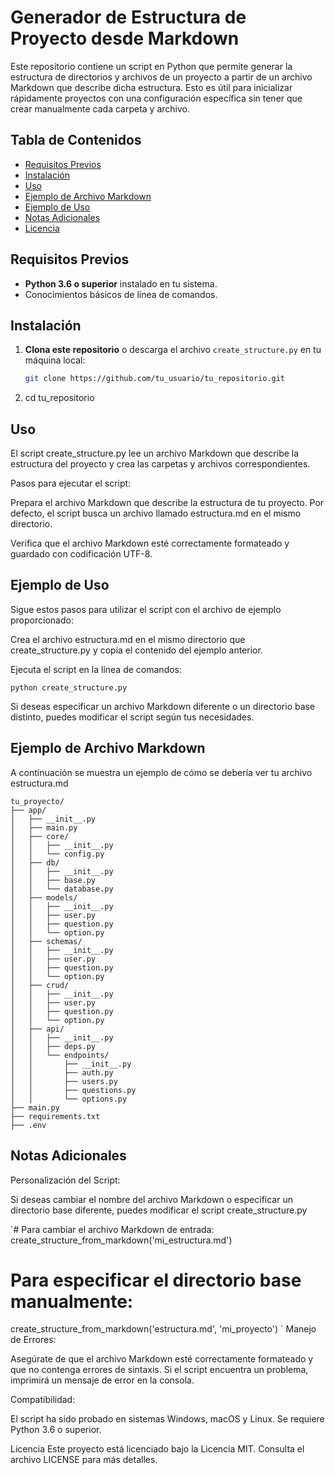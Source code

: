 # Generador de Estructura de Proyecto desde Markdown

Este repositorio contiene un script en Python que permite generar la estructura de directorios y archivos de un proyecto a partir de un archivo Markdown que describe dicha estructura. Esto es útil para inicializar rápidamente proyectos con una configuración específica sin tener que crear manualmente cada carpeta y archivo.

## **Tabla de Contenidos**

- [Requisitos Previos](#requisitos-previos)
- [Instalación](#instalación)
- [Uso](#uso)
- [Ejemplo de Archivo Markdown](#ejemplo-de-archivo-markdown)
- [Ejemplo de Uso](#ejemplo-de-uso)
- [Notas Adicionales](#notas-adicionales)
- [Licencia](#licencia)

## **Requisitos Previos**

- **Python 3.6 o superior** instalado en tu sistema.
- Conocimientos básicos de línea de comandos.

## **Instalación**

1. **Clona este repositorio** o descarga el archivo `create_structure.py` en tu máquina local:

   ```bash
   git clone https://github.com/tu_usuario/tu_repositorio.git

2. cd tu_repositorio

## **Uso**

El script create_structure.py lee un archivo Markdown que describe la estructura del proyecto y crea las carpetas y archivos correspondientes.

Pasos para ejecutar el script:

Prepara el archivo Markdown que describe la estructura de tu proyecto. Por defecto, el script busca un archivo llamado estructura.md en el mismo directorio.

Verifica que el archivo Markdown esté correctamente formateado y guardado con codificación UTF-8.

## **Ejemplo de Uso**
Sigue estos pasos para utilizar el script con el archivo de ejemplo proporcionado:

Crea el archivo estructura.md en el mismo directorio que create_structure.py y copia el contenido del ejemplo anterior.

Ejecuta el script en la línea de comandos:
  
 `python create_structure.py`
  



Si deseas especificar un archivo Markdown diferente o un directorio base distinto, puedes modificar el script según tus necesidades.

## **Ejemplo de Archivo Markdown**

A continuación se muestra un ejemplo de cómo se debería ver tu archivo estructura.md


```
tu_proyecto/
├── app/
│   ├── __init__.py
│   ├── main.py
│   ├── core/
│   │   ├── __init__.py
│   │   └── config.py
│   ├── db/
│   │   ├── __init__.py
│   │   ├── base.py
│   │   └── database.py
│   ├── models/
│   │   ├── __init__.py
│   │   ├── user.py
│   │   ├── question.py
│   │   └── option.py
│   ├── schemas/
│   │   ├── __init__.py
│   │   ├── user.py
│   │   ├── question.py
│   │   └── option.py
│   ├── crud/
│   │   ├── __init__.py
│   │   ├── user.py
│   │   ├── question.py
│   │   └── option.py
│   ├── api/
│   │   ├── __init__.py
│   │   ├── deps.py
│   │   └── endpoints/
│   │       ├── __init__.py
│   │       ├── auth.py
│   │       ├── users.py
│   │       ├── questions.py
│   │       └── options.py
├── main.py
├── requirements.txt
├── .env
```



## **Notas Adicionales**

Personalización del Script:

Si deseas cambiar el nombre del archivo Markdown o especificar un directorio base diferente, puedes modificar el script create_structure.py

`# Para cambiar el archivo Markdown de entrada:
create_structure_from_markdown('mi_estructura.md')

# Para especificar el directorio base manualmente:
create_structure_from_markdown('estructura.md', 'mi_proyecto')
`
Manejo de Errores:

Asegúrate de que el archivo Markdown esté correctamente formateado y que no contenga errores de sintaxis. Si el script encuentra un problema, imprimirá un mensaje de error en la consola.

Compatibilidad:

El script ha sido probado en sistemas Windows, macOS y Linux. Se requiere Python 3.6 o superior.

Licencia
Este proyecto está licenciado bajo la Licencia MIT. Consulta el archivo LICENSE para más detalles.
